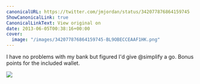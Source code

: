 ```yaml
---
canonicalURL: https://twitter.com/jmjordan/status/342077876864159745
ShowCanonicalLink: true
CanonicalLinkText: View original on
date: 2013-06-05T00:38:16+00:00
cover:
  image: "/images/342077876864159745-BL9OBECCEAAF1HK.png"
---
```

I have no problems with my bank but figured I'd give @simplify a go. Bonus points for the included wallet.

![](/images/342077876864159745-BL9OBECCEAAF1HK.png)